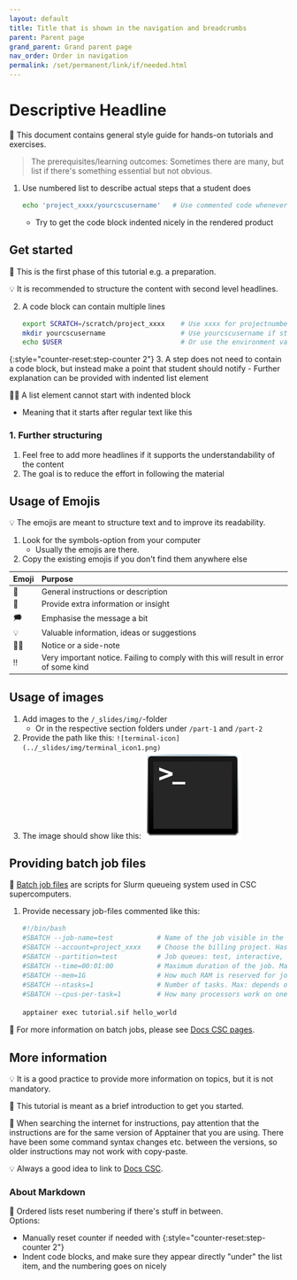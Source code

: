 ```yaml
---
layout: default
title: Title that is shown in the navigation and breadcrumbs
parent: Parent page
grand_parent: Grand parent page
nav_order: Order in navigation
permalink: /set/permanent/link/if/needed.html
---
```


# Descriptive Headline

💬 This document contains general style guide for hands-on tutorials and exercises. 

> The prerequisites/learning outcomes: Sometimes there are many, but list if there's something essential but not obvious. 

1. Use numbered list to describe actual steps that a student does
    ```bash
    echo 'project_xxxx/yourcscusername'   # Use commented code whenever clarification is necessary
    ```
    - Try to get the code block indented nicely in the rendered product

## Get started

💬 This is the first phase of this tutorial e.g. a preparation.  

💡 It is recommended to structure the content with second level headlines.

2. A code block can contain multiple lines
    ```bash
    export SCRATCH=/scratch/project_xxxx    # Use xxxx for projectnumber
    mkdir yourcscusername                   # Use yourcscusername if student should use their own
    echo $USER                              # Or use the environment variable
    ```

{:style="counter-reset:step-counter 2"}
3. A step does not need to contain a code block, but instead make a point that student should notify
    - Further explanation can be provided with indented list element

☝🏻 A list element cannot start with indented block
- Meaning that it starts after regular text like this

### 1. Further structuring

1. Feel free to add more headlines if it supports the understandability of the content 
2. The goal is to reduce the effort in following the material

## Usage of Emojis

💡 The emojis are meant to structure text and to improve its readability. 

1. Look for the symbols-option from your computer
    - Usually the emojis are there.
2. Copy the existing emojis if you don't find them anywhere else

| Emoji | Purpose |
|-------|:--------|
| 💬    | General instructions or description |
| 💭    | Provide extra information or insight |
| 🗯    | Emphasise the message a bit |
| 💡    | Valuable information, ideas or suggestions |
| ☝🏻    | Notice or a side-note |
| ‼️     | Very important notice. Failing to comply with this will result in error of some kind |

## Usage of images

1. Add images to the `/_slides/img/`-folder
    - Or in the respective section folders under `/part-1` and `/part-2`
2. Provide the path like this:
`![terminal-icon](../_slides/img/terminal_icon1.png)`
1. The image should show like this: ![terminal-icon](../_slides/img/terminal_icon1.png)

## Providing batch job files

💬 [Batch job files](https://docs.csc.fi/computing/running/creating-job-scripts-puhti/#a-basic-batch-job-script) are scripts for Slurm queueing system used in CSC supercomputers.

1. Provide necessary job-files commented like this:
    ```bash
    #!/bin/bash
    #SBATCH --job-name=test           # Name of the job visible in the queue.
    #SBATCH --account=project_xxxx    # Choose the billing project. Has to be defined!
    #SBATCH --partition=test          # Job queues: test, interactive, small, large, longrun, hugemem, hugemem_longrun
    #SBATCH --time=00:01:00           # Maximum duration of the job. Max: depends of the partition. 
    #SBATCH --mem=1G                  # How much RAM is reserved for job per node.
    #SBATCH --ntasks=1                # Number of tasks. Max: depends on partition.
    #SBATCH --cpus-per-task=1         # How many processors work on one task. Max: Number of CPUs per node.

    apptainer exec tutorial.sif hello_world
    ```

💭 For more information on batch jobs, please see [Docs CSC pages](https://docs.csc.fi/computing/running/getting-started/).

## More information

💡 It is a good practice to provide more information on topics, but it is not mandatory.

💬 This tutorial is meant as a brief introduction to get you started.

💭 When searching the internet for instructions, pay attention that the instructions are for the same version of Apptainer that you are using. There have been some command syntax changes etc. between the versions, so older instructions may not work with copy-paste.

💡 Always a good idea to link to [Docs CSC](https://docs.csc.fi/).

### About Markdown

📝 Ordered lists reset numbering if there's stuff in between.  
Options:
- Manually reset counter if needed with {:style="counter-reset:step-counter 2"}
- Indent code blocks, and make sure they appear directly "under" the list item, and the numbering goes on nicely
